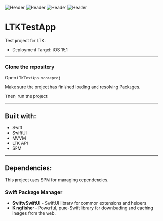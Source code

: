 ![Header](https://img.shields.io/badge/platform-iOS-lightgrey.svg)
![Header](https://img.shields.io/badge/version-1.0-green.svg)
![Header](https://img.shields.io/badge/Swift-5.6.1-orange.svg)
![Header](https://img.shields.io/badge/Xcode-13.4-blue.svg)

# LTKTestApp

Test project for LTK.

- Deployment Target: iOS 15.1

---

### Clone the repository

Open `LTKTestApp.xcodeproj`

Make sure the project has finished loading and resolving Packages.

Then, run the project!

---

## Built with:
* Swift
* SwiftUI
* MVVM
* LTK API
* SPM

---

## Dependencies:

This project uses SPM for managing dependencies.

### Swift Package Manager

* **SwiftySwiftUI** - SwiftUI library for common extensions and helpers.
* **Kingfisher** - Powerful, pure-Swift library for downloading and caching images from the web.
